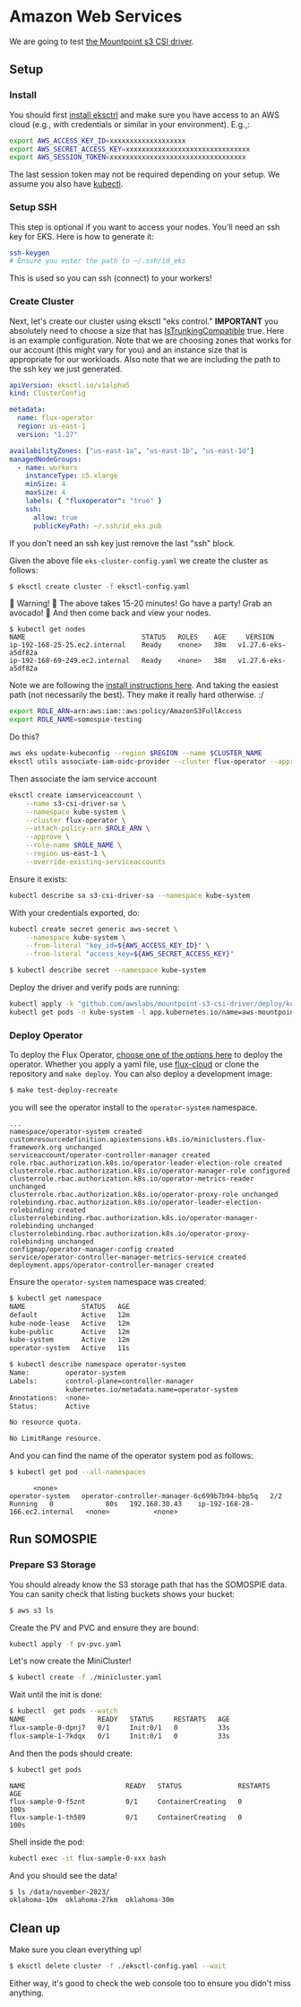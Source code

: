 # Amazon Web Services

We are going to test [the Mountpoint s3 CSI driver](https://github.com/awslabs/mountpoint-s3-csi-driver).

## Setup

### Install

You should first [install eksctrl](https://github.com/weaveworks/eksctl) and make sure you have access to an AWS cloud (e.g.,
with credentials or similar in your environment). E.g.,:

```bash
export AWS_ACCESS_KEY_ID=xxxxxxxxxxxxxxxxxxx
export AWS_SECRET_ACCESS_KEY=xxxxxxxxxxxxxxxxxxxxxxxxxxxxxxx
export AWS_SESSION_TOKEN=xxxxxxxxxxxxxxxxxxxxxxxxxxxxxxxxxx
```
The last session token may not be required depending on your setup.
We assume you also have [kubectl](https://kubernetes.io/docs/tasks/tools/).

### Setup SSH

This step is optional if you want to access your nodes.
You'll need an ssh key for EKS. Here is how to generate it:

```bash
ssh-keygen
# Ensure you enter the path to ~/.ssh/id_eks
```

This is used so you can ssh (connect) to your workers!

### Create Cluster

Next, let's create our cluster using eksctl "eks control." **IMPORTANT** you absolutely
need to choose a size that has [IsTrunkingCompatible](https://github.com/aws/amazon-vpc-resource-controller-k8s/blob/master/pkg/aws/vpc/limits.go)
true. Here is an example configuration. Note that we are choosing zones that works
for our account (this might vary for you) and an instance size that is appropriate
for our workloads. Also note that we are including the path to the ssh key we just
generated.

```yaml
apiVersion: eksctl.io/v1alpha5
kind: ClusterConfig

metadata:
  name: flux-operator
  region: us-east-1
  version: "1.27"

availabilityZones: ["us-east-1a", "us-east-1b", "us-east-1d"]
managedNodeGroups:
  - name: workers
    instanceType: c5.xlarge
    minSize: 4
    maxSize: 4
    labels: { "fluxoperator": "true" }
    ssh:
      allow: true
      publicKeyPath: ~/.ssh/id_eks.pub
```

If you don't need an ssh key just remove the last "ssh" block.

Given the above file `eks-cluster-config.yaml` we create the cluster as follows:

```bash
$ eksctl create cluster -f eksctl-config.yaml
```

🚧️ Warning! 🚧️ The above takes 15-20 minutes! Go have a party! Grab an avocado! 🥑️
And then come back and view your nodes.

```console
$ kubectl get nodes
NAME                             STATUS   ROLES    AGE     VERSION
ip-192-168-25-25.ec2.internal    Ready    <none>   38m   v1.27.6-eks-a5df82a
ip-192-168-69-249.ec2.internal   Ready    <none>   38m   v1.27.6-eks-a5df82a
```

Note we are following the [install instructions here](https://github.com/awslabs/mountpoint-s3-csi-driver/blob/main/docs/install.md).
And taking the easiest path (not necessarily the best). They make it really hard otherwise. :/

```bash
export ROLE_ARN=arn:aws:iam::aws:policy/AmazonS3FullAccess
export ROLE_NAME=somospie-testing
```

Do this?

```bash
aws eks update-kubeconfig --region $REGION --name $CLUSTER_NAME
eksctl utils associate-iam-oidc-provider --cluster flux-operator --approve
```

Then associate the iam service account

```bash
eksctl create iamserviceaccount \
    --name s3-csi-driver-sa \
    --namespace kube-system \
    --cluster flux-operator \
    --attach-policy-arn $ROLE_ARN \
    --approve \
    --role-name $ROLE_NAME \
    --region us-east-1 \
    --override-existing-serviceaccounts
```

Ensure it exists:

```bash
kubectl describe sa s3-csi-driver-sa --namespace kube-system
```

With your credentials exported, do:


```bash
kubectl create secret generic aws-secret \
    --namespace kube-system \
    --from-literal "key_id=${AWS_ACCESS_KEY_ID}" \
    --from-literal "access_key=${AWS_SECRET_ACCESS_KEY}"
```
```bash
$ kubectl describe secret --namespace kube-system
```

Deploy the driver and verify pods are running:

```bash
kubectl apply -k "github.com/awslabs/mountpoint-s3-csi-driver/deploy/kubernetes/overlays/stable/"
kubectl get pods -n kube-system -l app.kubernetes.io/name=aws-mountpoint-s3-csi-driver
```

### Deploy Operator

To deploy the Flux Operator, [choose one of the options here](https://flux-framework.org/flux-operator/getting_started/user-guide.html#production-install) to deploy the operator. Whether you apply a yaml file, use [flux-cloud](https://converged-computing.github.io/flux-cloud) or clone the repository and `make deploy`. You can also deploy a development image:

```bash
$ make test-deploy-recreate
```

you will see the operator install to the `operator-system` namespace.

```console
...
namespace/operator-system created
customresourcedefinition.apiextensions.k8s.io/miniclusters.flux-framework.org unchanged
serviceaccount/operator-controller-manager created
role.rbac.authorization.k8s.io/operator-leader-election-role created
clusterrole.rbac.authorization.k8s.io/operator-manager-role configured
clusterrole.rbac.authorization.k8s.io/operator-metrics-reader unchanged
clusterrole.rbac.authorization.k8s.io/operator-proxy-role unchanged
rolebinding.rbac.authorization.k8s.io/operator-leader-election-rolebinding created
clusterrolebinding.rbac.authorization.k8s.io/operator-manager-rolebinding unchanged
clusterrolebinding.rbac.authorization.k8s.io/operator-proxy-rolebinding unchanged
configmap/operator-manager-config created
service/operator-controller-manager-metrics-service created
deployment.apps/operator-controller-manager created
```

Ensure the `operator-system` namespace was created:

```bash
$ kubectl get namespace
NAME              STATUS   AGE
default           Active   12m
kube-node-lease   Active   12m
kube-public       Active   12m
kube-system       Active   12m
operator-system   Active   11s
```
```bash
$ kubectl describe namespace operator-system
Name:         operator-system
Labels:       control-plane=controller-manager
              kubernetes.io/metadata.name=operator-system
Annotations:  <none>
Status:       Active

No resource quota.

No LimitRange resource.
```

And you can find the name of the operator system pod as follows:

```bash
$ kubectl get pod --all-namespaces
```
```console
      <none>
operator-system   operator-controller-manager-6c699b7b94-bbp5q   2/2     Running   0             80s   192.168.30.43    ip-192-168-28-166.ec2.internal   <none>           <none>
```

## Run SOMOSPIE

### Prepare S3 Storage

You should already know the S3 storage path that has the SOMOSPIE data.
You can sanity check that listing buckets shows your bucket:

```bash
$ aws s3 ls
```

Create the PV and PVC and ensure they are bound:

```bash
kubectl apply -f pv-pvc.yaml
```

Let's now create the MiniCluster!


```bash
$ kubectl create -f ./minicluster.yaml
```

Wait until the init is done:

```bash
$ kubectl  get pods --watch
NAME                  READY   STATUS     RESTARTS   AGE
flux-sample-0-dpnj7   0/1     Init:0/1   0          33s
flux-sample-1-7kdqx   0/1     Init:0/1   0          33s
```

And then the pods should create:

```bash
$ kubectl get pods
```
```console
NAME                         READY   STATUS              RESTARTS   AGE
flux-sample-0-f5znt          0/1     ContainerCreating   0          100s
flux-sample-1-th589          0/1     ContainerCreating   0          100s
```

Shell inside the pod:

```bash
kubectl exec -it flux-sample-0-xxx bash
```

And you should see the data!

```bash
$ ls /data/november-2023/
oklahoma-10m  oklahoma-27km  oklahoma-30m
```

## Clean up

Make sure you clean everything up!

```bash
$ eksctl delete cluster -f ./eksctl-config.yaml --wait
```

Either way, it's good to check the web console too to ensure you didn't miss anything.